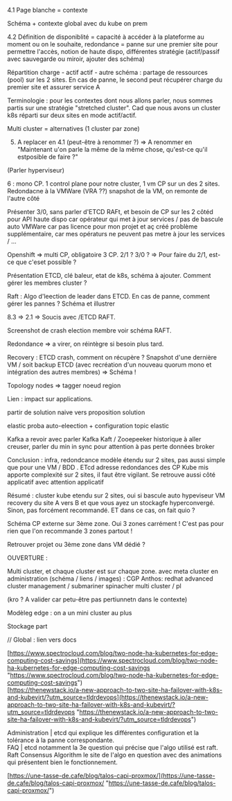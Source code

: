 4.1 Page blanche = contexte

Schéma + contexte global avec du kube on prem

4.2 Définition de disponiblité = capacité à accéder à la plateforme au moment ou on le souhaite, redondance = panne sur une premier site pour permettre l'accès, notion de haute dispo, différentes stratégie (actif/passif avec sauvegarde ou miroir, ajouter des schéma)

Répartition charge - actif actif - autre schéma : partage de ressources (pool) sur les 2 sites. En cas de panne, le second peut récupérer charge du premier site et assurer service A

Terminologie : pour les contextes dont nous allons parler, nous sommes partis sur une stratégie "stretched cluster". Cad que nous avons un cluster k8s réparti sur deux sites en mode actif/actif.

Multi cluster = alternatives (1 cluster par zone)

5. A replacer en 4.1 (peut-être à renommer ?) => A renommer en "Maintenant u'on parle la même de la même chose, qu'est-ce qu'il estposible de faire ?"

(Parler hyperviseur)

6 : mono CP. 1 control plane pour notre cluster, 1 vm CP sur un des 2 sites. Redondacne à la VMWare (VRA ??) snapshot de la VM, on remonte de l'autre côté

Présenter 3/0, sans parler d'ETCD RAFt, et besoin de CP sur les 2 côtéd pour API haute dispo car opérateur qui met à jour services / pas de bascule auto VMWare car pas licence pour mon projet et aç créé problème supplémentaire, car mes opératurs ne peuvent pas metre à jour les services / ...

Openshift => multi CP, obligatoire 3 CP. 2/1 ? 3/0 ? => Pour faire du 2/1, est-ce que c'eset possible ?

Présentation ETCD, clé baleur, etat de k8s, schéma à ajouter. Comment gérer les membres cluster ?

Raft : Algo d'leection de leader dans ETCD. En cas de panne, comment gérer les pannes ? Schéma et illustrer

8.3 => 2.1 => Soucis avec /ETCD RAFT.

Screenshot de crash election membre voir schéma RAFT.

Redondance => a virer, on réintègre si besoin plus tard.

Recovery : ETCD crash, comment on récupère ? Snapshot d'une dernière VM / soit backup ETCD (avec recréation d'un nouveau quorum mono et intégration des autres membres) => Schéma !

Topology nodes => tagger noeud region

Lien : impact sur applications.

partir de solution naive vers proposition solution

elastic proba auto-eleection + configuration topic elastic

Kafka a revoir avec parler Kafka Kaft / Zooepeeker historique à aller creuser, parler du min in sync pour attention à pas perte données broker

Conclusion : infra, redondcance modèle étendu sur 2 sites, pas aussi simple que pour une VM / BDD . ETcd adresse redondances des CP Kube mis apporte complexité sur 2 sites, il faut être vigilant. Se retrouve aussi côté applicatif avec attention applicatif

Résumé : cluster kube etendu sur 2 sites, oui si bascule auto hypeviseur VM recovery du site A vers B et que vous ayez un stockagfe hyperconvergé. Sinon, pas forcément recommandé. ET dans ce cas, on fait quio ?

Schéma CP externe sur 3ème zone. Oui 3 zones carrément ! C'est pas pour rien que l'on recommande 3 zones partout !

Retrouver projet ou 3ème zone dans VM dédié ?

OUVERTURE :

Multi cluster, et chaque cluster est sur chaque zone. avec meta cluster en administration (schéma / liens / images) : CGP Anthos: redhat advanced cluster management / submariner spinacher multi cluster / pl

(kro ? A valider car petu-être pas pertiunnetn dans le contexte)

Modèleg edge : on a un mini cluster au plus

Stockage part

// Global : lien vers docs

[https://www.spectrocloud.com/blog/two-node-ha-kubernetes-for-edge-computing-cost-savings](https://www.spectrocloud.com/blog/two-node-ha-kubernetes-for-edge-computing-cost-savings "https://www.spectrocloud.com/blog/two-node-ha-kubernetes-for-edge-computing-cost-savings")  
[https://thenewstack.io/a-new-approach-to-two-site-ha-failover-with-k8s-and-kubevirt/?utm_source=tldrdevops](https://thenewstack.io/a-new-approach-to-two-site-ha-failover-with-k8s-and-kubevirt/?utm_source=tldrdevops "https://thenewstack.io/a-new-approach-to-two-site-ha-failover-with-k8s-and-kubevirt/?utm_source=tldrdevops")

Administration | etcd qui explique les différentes configuration et la tolérance à la panne correspondante.  
FAQ | etcd notamment la 3e question qui précise que l'algo utilisé est raft.  
Raft Consensus Algorithm le site de l'algo en question avec des animations qui présentent bien le fonctionnement.

[https://une-tasse-de.cafe/blog/talos-capi-proxmox/](https://une-tasse-de.cafe/blog/talos-capi-proxmox/ "https://une-tasse-de.cafe/blog/talos-capi-proxmox/")